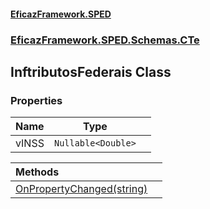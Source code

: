 #### [EficazFramework.SPED](EficazFrameworkSPED.md 'EficazFramework SPED')
### [EficazFramework.SPED.Schemas.CTe](EficazFramework.SPED.Schemas.CTe.md 'EficazFramework.SPED.Schemas.CTe')

## InftributosFederais Class
### Properties

| Name | Type | |
| :--- | :---: | :--- |
| vINSS | `Nullable<Double>` |  |

| Methods | |
| :--- | :--- |
| [OnPropertyChanged(string)](EficazFramework.SPED.Schemas.CTe/InftributosFederais/OnPropertyChanged(string).md 'EficazFramework.SPED.Schemas.CTe.InftributosFederais.OnPropertyChanged(string)') | |
